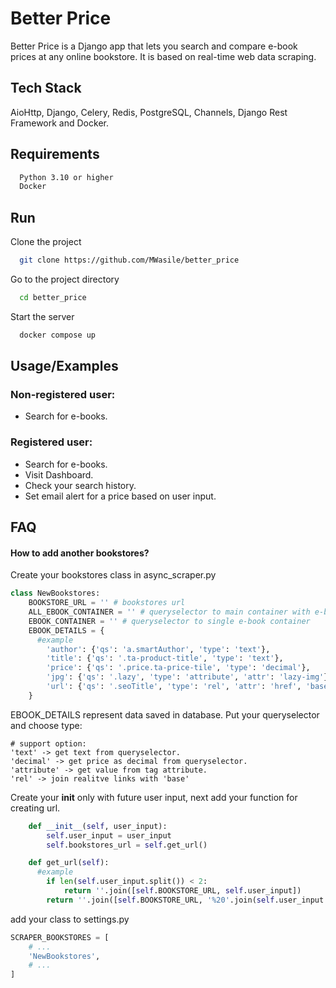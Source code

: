 
# Better Price

Better Price is a Django app that lets you search and compare e-book prices at any online bookstore. It is based on real-time web data scraping. 
## Tech Stack
AioHttp, Django, Celery, Redis, PostgreSQL, Channels, Django Rest Framework and Docker.


## Requirements
```bash
  Python 3.10 or higher 
  Docker
```

## Run 

Clone the project

```bash
  git clone https://github.com/MWasile/better_price
```

Go to the project directory

```bash
  cd better_price
```

Start the server

```bash
  docker compose up
```


## Usage/Examples

 ### Non-registered user:
  - Search for e-books.
 ### Registered user:
  - Search for e-books.
  - Visit Dashboard.
  - Check your search history.
  - Set email alert for a price based on user input.

## FAQ

#### How to add another bookstores?

Create your bookstores class in async_scraper.py

```python
class NewBookstores:
    BOOKSTORE_URL = '' # bookstores url
    ALL_EBOOK_CONTAINER = '' # queryselector to main container with e-books on page.
    EBOOK_CONTAINER = '' # queryselector to single e-book container
    EBOOK_DETAILS = {
      #example
        'author': {'qs': 'a.smartAuthor', 'type': 'text'},
        'title': {'qs': '.ta-product-title', 'type': 'text'},
        'price': {'qs': '.price.ta-price-tile', 'type': 'decimal'},
        'jpg': {'qs': '.lazy', 'type': 'attribute', 'attr': 'lazy-img'},
        'url': {'qs': '.seoTitle', 'type': 'rel', 'attr': 'href', 'base': 'https://www.empik.com'}
    }
```

EBOOK_DETAILS represent data saved in database. Put your queryselector and choose type:
```
# support option:
'text' -> get text from queryselector.
'decimal' -> get price as decimal from queryselector.
'attribute' -> get value from tag attribute.
'rel' -> join realitve links with 'base'
```
Create your __init__ only with future user input, next add your function for creating url.
```python
    def __init__(self, user_input):
        self.user_input = user_input
        self.bookstores_url = self.get_url()

    def get_url(self):
      #example
        if len(self.user_input.split()) < 2:
            return ''.join([self.BOOKSTORE_URL, self.user_input])
        return ''.join([self.BOOKSTORE_URL, '%20'.join(self.user_input.split())])
```

add your class to settings.py
```python
SCRAPER_BOOKSTORES = [
    # ...
    'NewBookstores',
    # ...
]
```
